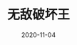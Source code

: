 ---
layout: movie-review
title: 无敌破坏王
description: >
  经典动画片，卖点就是脑洞、搞笑和成长教育。
category: 电影
img: assets/img/movie/2020/无敌破坏王.webp
star: 4
date: 2020-11-04
---